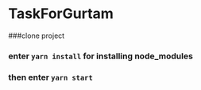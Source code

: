 # TaskForGurtam
###clone project
### enter `yarn install` for installing node_modules
### then enter `yarn start`

